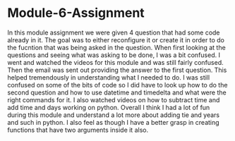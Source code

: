 # Module-6-Assignment

In this module assignment we were given 4 question that had some code already in it. The goal was to either reconfigure it or create it in order to do the fucntion that was being asked in the question. When first looking at the questions and seeing what was asking to be done, I was a bit confused. I went and watched the videos for this module and was still fairly confused. Then the email was sent out providing the answer to the first question. This helped tremendously in understanding what I needed to do. I was still confused on some of the bits of code so I did have to look up how to do the second question and how to use datetime and timedelta and what were the right commands for it. I also watched videos on how to subtract time and add time and days working on python. Overall I think I had a lot of fun during this module and understand a lot more about adding tie and years and such in python. I also feel as though I have a better grasp in creating functions that have two arguments inside it also. 

